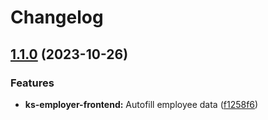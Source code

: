 # Changelog

## [1.1.0](https://github.com/City-of-Helsinki/yjdh/compare/tet-youth-v1.0.0...tet-youth-v1.1.0) (2023-10-26)


### Features

* **ks-employer-frontend:** Autofill employee data ([f1258f6](https://github.com/City-of-Helsinki/yjdh/commit/f1258f6889ac6dd97fe5e3c621795dbfa2b3a0d8))
